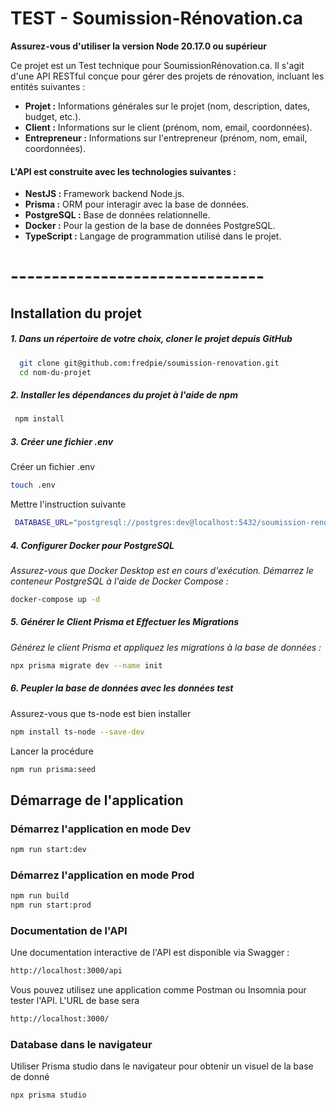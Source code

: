 # TEST - Soumission-Rénovation.ca

**Assurez-vous d'utiliser la version Node 20.17.0 ou supérieur**

Ce projet est un Test technique pour SoumissionRénovation.ca. Il s'agit d'une API RESTful conçue pour gérer des projets de rénovation, incluant les entités suivantes :

- **Projet :** Informations générales sur le projet (nom, description, dates, budget, etc.).
- **Client :** Informations sur le client (prénom, nom, email, coordonnées).
- **Entrepreneur :** Informations sur l'entrepreneur (prénom, nom, email, coordonnées).

#### L'API est construite avec les technologies suivantes :

- **NestJS :** Framework backend Node.js.
- **Prisma :** ORM pour interagir avec la base de données.
- **PostgreSQL :** Base de données relationnelle.
- **Docker :** Pour la gestion de la base de données PostgreSQL.
- **TypeScript :** Langage de programmation utilisé dans le projet.

# -------------------------------

## Installation du projet

##### 1. Dans un répertoire de votre choix, cloner le projet depuis GitHub

```bash
  git clone git@github.com:fredpie/soumission-renovation.git
  cd nom-du-projet
```

##### 2. Installer les dépendances du projet à l'aide de npm

```bash
 npm install
```

##### 3. Créer une fichier .env

Créer un fichier .env
```bash
touch .env
```

Mettre l'instruction suivante
```bash
 DATABASE_URL="postgresql://postgres:dev@localhost:5432/soumission-renovation?schema=public"
```

##### 4. Configurer Docker pour PostgreSQL

_Assurez-vous que Docker Desktop est en cours d'exécution. Démarrez le conteneur PostgreSQL à l'aide de Docker Compose :_

```bash
docker-compose up -d
```

##### 5. Générer le Client Prisma et Effectuer les Migrations

_Générez le client Prisma et appliquez les migrations à la base de données :_

```bash
npx prisma migrate dev --name init
```

##### 6. Peupler la base de données avec les données test

Assurez-vous que ts-node est bien installer

```bash
npm install ts-node --save-dev
```
Lancer la procédure
```bash
npm run prisma:seed
```

## Démarrage de l'application

### Démarrez l'application en mode Dev

```bash
npm run start:dev
```

### Démarrez l'application en mode Prod

```bash
npm run build
npm run start:prod
```

### Documentation de l'API

Une documentation interactive de l'API est disponible via Swagger :

```bash
http://localhost:3000/api
```

Vous pouvez utilisez une application comme Postman ou Insomnia pour tester l'API. L'URL de base sera

```bash
http://localhost:3000/
```

### Database dans le navigateur

Utiliser Prisma studio dans le navigateur pour obtenir un visuel de la base de donné

```bash
npx prisma studio
```
